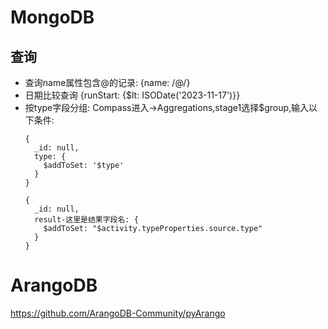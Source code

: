 # MongoDB
## 查询
- 查询name属性包含@的记录: {name: /@/}
- 日期比较查询 {runStart: {$lt: ISODate('2023-11-17')}}
- 按type字段分组: Compass进入->Aggregations,stage1选择$group,输入以下条件:
  ```
  {
    _id: null,
    type: {
      $addToSet: '$type'
    }
  }

  {
    _id: null,
    result-这里是结果字段名: {
      $addToSet: "$activity.typeProperties.source.type"
    }
  }
  ```


# ArangoDB
https://github.com/ArangoDB-Community/pyArango
